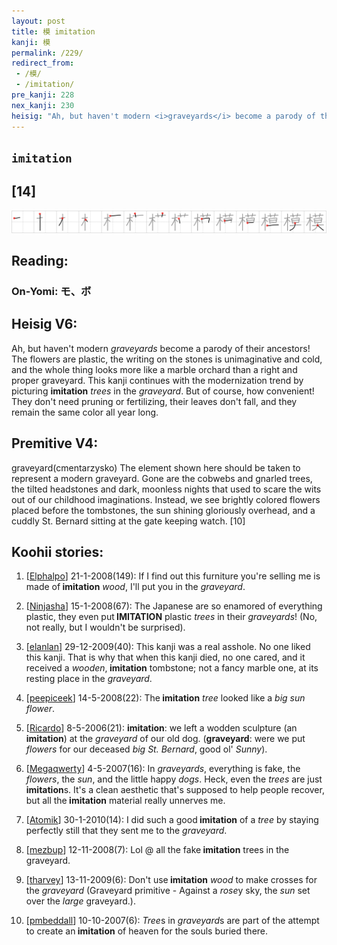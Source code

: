 ```yaml
---
layout: post
title: 模 imitation
kanji: 模
permalink: /229/
redirect_from:
 - /模/
 - /imitation/
pre_kanji: 228
nex_kanji: 230
heisig: "Ah, but haven't modern <i>graveyards</i> become a parody of their ancestors! The flowers are plastic, the writing on the stones is unimaginative and cold, and the whole thing looks more like a marble orchard than a right and proper graveyard. This kanji continues with the modernization trend by picturing <b>imitation</b> <i>trees</i> in the <i>graveyard</i>. But of course, how convenient! They don't need pruning or fertilizing, their leaves don't fall, and they remain the same color all year long. graveyard(cmentarzysko) The element shown here should be taken to represent a modern graveyard. Gone are the cobwebs and gnarled trees, the tilted headstones and dark, moonless nights that used to scare the wits out of our childhood imaginations. Instead, we see brightly colored flowers placed before the tombstones, the sun shining gloriously overhead, and a cuddly St. Bernard sitting at the gate keeping watch. [10]"
---
```


## `imitation`

## [14]

<div class="stroke"><img src="../images/E6A8A1.png" /></div>

## Reading:

### On-Yomi: モ、ボ

## Heisig V6:

Ah, but haven't modern <i>graveyards</i> become a parody of their ancestors! The flowers are plastic, the writing on the stones is unimaginative and cold, and the whole thing looks more like a marble orchard than a right and proper graveyard. This kanji continues with the modernization trend by picturing <b>imitation</b> <i>trees</i> in the <i>graveyard</i>. But of course, how convenient! They don't need pruning or fertilizing, their leaves don't fall, and they remain the same color all year long.

## Premitive V4:

graveyard(cmentarzysko) The element shown here should be taken to represent a modern graveyard. Gone are the cobwebs and gnarled trees, the tilted headstones and dark, moonless nights that used to scare the wits out of our childhood imaginations. Instead, we see brightly colored flowers placed before the tombstones, the sun shining gloriously overhead, and a cuddly St. Bernard sitting at the gate keeping watch. [10]

## Koohii stories:

1) [<a href="http://kanji.koohii.com/profile/Elphalpo">Elphalpo</a>] 21-1-2008(149): If I find out this furniture you&#039;re selling me is made of<strong> imitation</strong> <em>wood</em>, I&#039;ll put you in the <em>graveyard</em>.

2) [<a href="http://kanji.koohii.com/profile/Ninjasha">Ninjasha</a>] 15-1-2008(67): The Japanese are so enamored of everything plastic, they even put<strong> IMITATION</strong> plastic <em>trees</em> in their <em>graveyards</em>! (No, not really, but I wouldn&#039;t be surprised).

3) [<a href="http://kanji.koohii.com/profile/elanlan">elanlan</a>] 29-12-2009(40): This kanji was a real asshole. No one liked this kanji. That is why that when this kanji died, no one cared, and it received a <em>wooden</em>,<strong> imitation</strong> tombstone; not a fancy marble one, at its resting place in the <em>graveyard</em>.

4) [<a href="http://kanji.koohii.com/profile/peepiceek">peepiceek</a>] 14-5-2008(22): The<strong> imitation</strong> <em>tree</em> looked like a <em>big sun flower</em>.

5) [<a href="http://kanji.koohii.com/profile/Ricardo">Ricardo</a>] 8-5-2006(21): <strong>imitation</strong>: we left a wodden sculpture (an <strong>imitation</strong>) at the <em>graveyard</em> of our old dog. (<strong>graveyard</strong>: were we put <em>flowers</em> for our deceased <em>big St. Bernard</em>, good ol&#039; <em>Sunny</em>).

6) [<a href="http://kanji.koohii.com/profile/Megaqwerty">Megaqwerty</a>] 4-5-2007(16): In <em>graveyards</em>, everything is fake, the <em>flowers</em>, the <em>sun</em>, and the little happy <em>dogs</em>. Heck, even the <em>trees</em> are just<strong> imitation</strong>s. It&#039;s a clean aesthetic that&#039;s supposed to help people recover, but all the<strong> imitation</strong> material really unnerves me.

7) [<a href="http://kanji.koohii.com/profile/Atomik">Atomik</a>] 30-1-2010(14): I did such a good<strong> imitation</strong> of a <em>tree</em> by staying perfectly still that they sent me to the <em>graveyard</em>.

8) [<a href="http://kanji.koohii.com/profile/mezbup">mezbup</a>] 12-11-2008(7): Lol @ all the fake<strong> imitation</strong> trees in the graveyard.

9) [<a href="http://kanji.koohii.com/profile/tharvey">tharvey</a>] 13-11-2009(6): Don&#039;t use<strong> imitation</strong> <em>wood</em> to make crosses for the <em>graveyard</em> (Graveyard primitive - Against a <em>rose</em>y sky, the <em>sun</em> set over the <em>large</em> graveyard.).

10) [<a href="http://kanji.koohii.com/profile/pmbeddall">pmbeddall</a>] 10-10-2007(6): <em>Tree</em>s in <em>graveyard</em>s are part of the attempt to create an<strong> imitation</strong> of heaven for the souls buried there.
